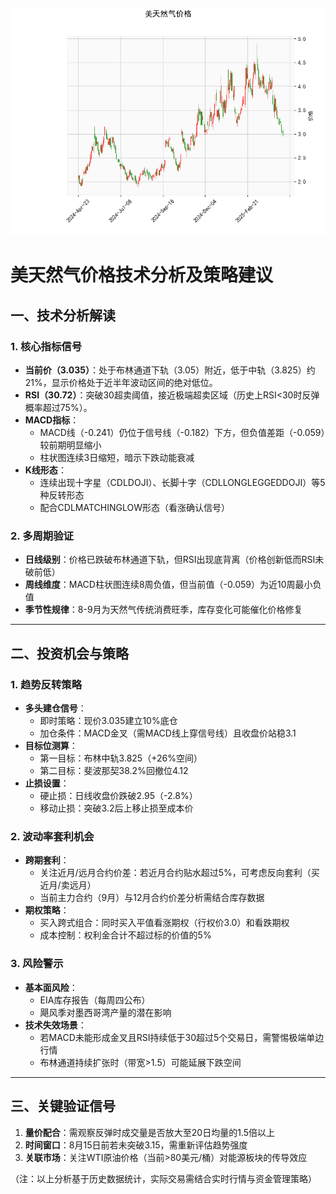 ![图](CFD.png)



# 美天然气价格技术分析及策略建议

## 一、技术分析解读

### 1. 核心指标信号
- **当前价（3.035）**：处于布林通道下轨（3.05）附近，低于中轨（3.825）约21%，显示价格处于近半年波动区间的绝对低位。
- **RSI（30.72）**：突破30超卖阈值，接近极端超卖区域（历史上RSI<30时反弹概率超过75%）。
- **MACD指标**：
  - MACD线（-0.241）仍位于信号线（-0.182）下方，但负值差距（-0.059）较前期明显缩小
  - 柱状图连续3日缩短，暗示下跌动能衰减
- **K线形态**：
  - 连续出现十字星（CDLDOJI）、长脚十字（CDLLONGLEGGEDDOJI）等5种反转形态
  - 配合CDLMATCHINGLOW形态（看涨确认信号）

### 2. 多周期验证
- **日线级别**：价格已跌破布林通道下轨，但RSI出现底背离（价格创新低而RSI未破前低）
- **周线维度**：MACD柱状图连续8周负值，但当前值（-0.059）为近10周最小负值
- **季节性规律**：8-9月为天然气传统消费旺季，库存变化可能催化价格修复

---

## 二、投资机会与策略

### 1. 趋势反转策略
- **多头建仓信号**：
  - 即时策略：现价3.035建立10%底仓
  - 加仓条件：MACD金叉（需MACD线上穿信号线）且收盘价站稳3.1
- **目标位测算**：
  - 第一目标：布林中轨3.825（+26%空间）
  - 第二目标：斐波那契38.2%回撤位4.12
- **止损设置**：
  - 硬止损：日线收盘价跌破2.95（-2.8%）
  - 移动止损：突破3.2后上移止损至成本价

### 2. 波动率套利机会
- **跨期套利**：
  - 关注近月/远月合约价差：若近月合约贴水超过5%，可考虑反向套利（买近月/卖远月）
  - 当前主力合约（9月）与12月合约价差分析需结合库存数据
- **期权策略**：
  - 买入跨式组合：同时买入平值看涨期权（行权价3.0）和看跌期权
  - 成本控制：权利金合计不超过标的价值的5%

### 3. 风险警示
- **基本面风险**：
  - EIA库存报告（每周四公布）
  - 飓风季对墨西哥湾产量的潜在影响
- **技术失效场景**：
  - 若MACD未能形成金叉且RSI持续低于30超过5个交易日，需警惕极端单边行情
  - 布林通道持续扩张时（带宽>1.5）可能延展下跌空间

---

## 三、关键验证信号
1. **量价配合**：需观察反弹时成交量是否放大至20日均量的1.5倍以上
2. **时间窗口**：8月15日前若未突破3.15，需重新评估趋势强度
3. **关联市场**：关注WTI原油价格（当前>80美元/桶）对能源板块的传导效应

（注：以上分析基于历史数据统计，实际交易需结合实时行情与资金管理策略）